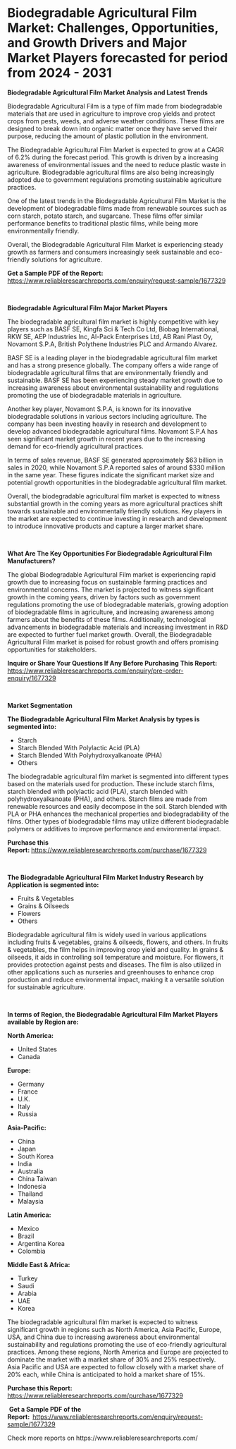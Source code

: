 <p><h1>Biodegradable Agricultural Film Market: Challenges, Opportunities, and Growth Drivers and Major Market Players forecasted for period from 2024 - 2031</h1></p><p><strong>Biodegradable Agricultural Film Market Analysis and Latest Trends</strong></p>
<p><p>Biodegradable Agricultural Film is a type of film made from biodegradable materials that are used in agriculture to improve crop yields and protect crops from pests, weeds, and adverse weather conditions. These films are designed to break down into organic matter once they have served their purpose, reducing the amount of plastic pollution in the environment.</p><p>The Biodegradable Agricultural Film Market is expected to grow at a CAGR of 6.2% during the forecast period. This growth is driven by a increasing awareness of environmental issues and the need to reduce plastic waste in agriculture. Biodegradable agricultural films are also being increasingly adopted due to government regulations promoting sustainable agriculture practices.</p><p>One of the latest trends in the Biodegradable Agricultural Film Market is the development of biodegradable films made from renewable sources such as corn starch, potato starch, and sugarcane. These films offer similar performance benefits to traditional plastic films, while being more environmentally friendly.</p><p>Overall, the Biodegradable Agricultural Film Market is experiencing steady growth as farmers and consumers increasingly seek sustainable and eco-friendly solutions for agriculture.</p></p>
<p><strong>Get a Sample PDF of the Report:&nbsp;</strong> <a href="https://www.reliableresearchreports.com/enquiry/request-sample/1677329">https://www.reliableresearchreports.com/enquiry/request-sample/1677329</a></p>
<p>&nbsp;</p>
<p><strong>Biodegradable Agricultural Film Major Market Players</strong></p>
<p><p>The biodegradable agricultural film market is highly competitive with key players such as BASF SE, Kingfa Sci & Tech Co Ltd, Biobag International, RKW SE, AEP Industries Inc, Al-Pack Enterprises Ltd, AB Rani Plast Oy, Novamont S.P.A, British Polythene Industries PLC and Armando Alvarez. </p><p>BASF SE is a leading player in the biodegradable agricultural film market and has a strong presence globally. The company offers a wide range of biodegradable agricultural films that are environmentally friendly and sustainable. BASF SE has been experiencing steady market growth due to increasing awareness about environmental sustainability and regulations promoting the use of biodegradable materials in agriculture.</p><p>Another key player, Novamont S.P.A, is known for its innovative biodegradable solutions in various sectors including agriculture. The company has been investing heavily in research and development to develop advanced biodegradable agricultural films. Novamont S.P.A has seen significant market growth in recent years due to the increasing demand for eco-friendly agricultural practices.</p><p>In terms of sales revenue, BASF SE generated approximately $63 billion in sales in 2020, while Novamont S.P.A reported sales of around $330 million in the same year. These figures indicate the significant market size and potential growth opportunities in the biodegradable agricultural film market.</p><p>Overall, the biodegradable agricultural film market is expected to witness substantial growth in the coming years as more agricultural practices shift towards sustainable and environmentally friendly solutions. Key players in the market are expected to continue investing in research and development to introduce innovative products and capture a larger market share.</p></p>
<p>&nbsp;</p>
<p><strong>What Are The Key Opportunities For Biodegradable Agricultural Film Manufacturers?</strong></p>
<p><p>The global Biodegradable Agricultural Film market is experiencing rapid growth due to increasing focus on sustainable farming practices and environmental concerns. The market is projected to witness significant growth in the coming years, driven by factors such as government regulations promoting the use of biodegradable materials, growing adoption of biodegradable films in agriculture, and increasing awareness among farmers about the benefits of these films. Additionally, technological advancements in biodegradable materials and increasing investment in R&D are expected to further fuel market growth. Overall, the Biodegradable Agricultural Film market is poised for robust growth and offers promising opportunities for stakeholders.</p></p>
<p><strong>Inquire or Share Your Questions If Any Before Purchasing This Report:</strong> <a href="https://www.reliableresearchreports.com/enquiry/pre-order-enquiry/1677329">https://www.reliableresearchreports.com/enquiry/pre-order-enquiry/1677329</a></p>
<p>&nbsp;</p>
<p><strong>Market Segmentation</strong></p>
<p><strong>The Biodegradable Agricultural Film Market Analysis by types is segmented into:</strong></p>
<p><ul><li>Starch</li><li>Starch Blended With Polylactic Acid (PLA)</li><li>Starch Blended With Polyhydroxyalkanoate (PHA)</li><li>Others</li></ul></p>
<p><p>The biodegradable agricultural film market is segmented into different types based on the materials used for production. These include starch films, starch blended with polylactic acid (PLA), starch blended with polyhydroxyalkanoate (PHA), and others. Starch films are made from renewable resources and easily decompose in the soil. Starch blended with PLA or PHA enhances the mechanical properties and biodegradability of the films. Other types of biodegradable films may utilize different biodegradable polymers or additives to improve performance and environmental impact.</p></p>
<p><strong>Purchase this Report:&nbsp;</strong><a href="https://www.reliableresearchreports.com/purchase/1677329">https://www.reliableresearchreports.com/purchase/1677329</a></p>
<p>&nbsp;</p>
<p><strong>The Biodegradable Agricultural Film Market Industry Research by Application is segmented into:</strong></p>
<p><ul><li>Fruits & Vegetables</li><li>Grains & Oilseeds</li><li>Flowers</li><li>Others</li></ul></p>
<p><p>Biodegradable agricultural film is widely used in various applications including fruits & vegetables, grains & oilseeds, flowers, and others. In fruits & vegetables, the film helps in improving crop yield and quality. In grains & oilseeds, it aids in controlling soil temperature and moisture. For flowers, it provides protection against pests and diseases. The film is also utilized in other applications such as nurseries and greenhouses to enhance crop production and reduce environmental impact, making it a versatile solution for sustainable agriculture.</p></p>
<p>&nbsp;</p>
<p><strong>In terms of Region, the Biodegradable Agricultural Film Market Players available by Region are:</strong></p>
<p>
    <p> <strong> North America: </strong>
        <ul>
            <li>United States</li>
            <li>Canada</li>
        </ul>
        </p> 
    <p> <strong> Europe: </strong>
        <ul>
            <li>Germany</li>
            <li>France</li>
            <li>U.K.</li>
            <li>Italy</li>
            <li>Russia</li>
        </ul>
        </p> 
    <p> <strong> Asia-Pacific: </strong>
        <ul>
            <li>China</li>
            <li>Japan</li>
            <li>South Korea</li>
            <li>India</li>
            <li>Australia</li>
            <li>China Taiwan</li>
            <li>Indonesia</li>
            <li>Thailand</li>
            <li>Malaysia</li>
        </ul>
        </p> 
    <p> <strong> Latin America: </strong>
        <ul>
            <li>Mexico</li>
            <li>Brazil</li>
            <li>Argentina Korea</li>
            <li>Colombia</li>
        </ul>
        </p> 
    <p> <strong> Middle East & Africa: </strong>
        <ul>
            <li>Turkey</li>
            <li>Saudi</li>
            <li>Arabia</li>
            <li>UAE</li>
            <li>Korea</li>
        </ul>
    </p>
    </p>
<p><p>The biodegradable agricultural film market is expected to witness significant growth in regions such as North America, Asia Pacific, Europe, USA, and China due to increasing awareness about environmental sustainability and regulations promoting the use of eco-friendly agricultural practices. Among these regions, North America and Europe are projected to dominate the market with a market share of 30% and 25% respectively. Asia Pacific and USA are expected to follow closely with a market share of 20% each, while China is anticipated to hold a market share of 15%.</p></p>
<p><strong>Purchase this Report: </strong><a href="https://www.reliableresearchreports.com/purchase/1677329">https://www.reliableresearchreports.com/purchase/1677329</a></p>
<p>&nbsp;<strong>Get a Sample PDF of the Report:&nbsp;&nbsp;</strong><a href="https://www.reliableresearchreports.com/enquiry/request-sample/1677329">https://www.reliableresearchreports.com/enquiry/request-sample/1677329</a></p>
<p><strong></strong></p>
<p>Check more reports on https://www.reliableresearchreports.com/</p>